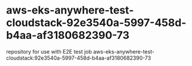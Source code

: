 # aws-eks-anywhere-test-cloudstack-92e3540a-5997-458d-b4aa-af3180682390-73
repository for use with E2E test job aws-eks-anywhere-test-cloudstack:92e3540a-5997-458d-b4aa-af3180682390-73
